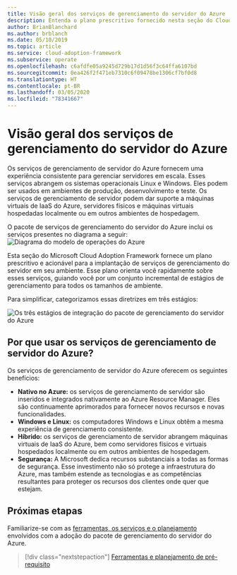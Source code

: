 ```yaml
---
title: Visão geral dos serviços de gerenciamento do servidor do Azure
description: Entenda o plano prescritivo fornecido nesta seção do Cloud Adoption Framework para o Azure para implantar serviços de gerenciamento de servidor em seu ambiente.
author: BrianBlanchard
ms.author: brblanch
ms.date: 05/10/2019
ms.topic: article
ms.service: cloud-adoption-framework
ms.subservice: operate
ms.openlocfilehash: c6afdfe05a9245d729b17d1d56f3c64ffa6107bd
ms.sourcegitcommit: 0ea426f2f471eb7310c6f09478be1306cf7bf0d8
ms.translationtype: HT
ms.contentlocale: pt-BR
ms.lasthandoff: 03/05/2020
ms.locfileid: "78341667"
---
```

# <a name="overview-of-azure-server-management-services"></a>Visão geral dos serviços de gerenciamento do servidor do Azure

Os serviços de gerenciamento de servidor do Azure fornecem uma experiência consistente para gerenciar servidores em escala. Esses serviços abrangem os sistemas operacionais Linux e Windows. Eles podem ser usados em ambientes de produção, desenvolvimento e teste. Os serviços de gerenciamento de servidor podem dar suporte a máquinas virtuais de IaaS do Azure, servidores físicos e máquinas virtuais hospedadas localmente ou em outros ambientes de hospedagem.

O pacote de serviços de gerenciamento do servidor do Azure inclui os serviços presentes no diagrama a seguir: ![Diagrama do modelo de operações do Azure](./media/operations-diagram.png)

Esta seção do Microsoft Cloud Adoption Framework fornece um plano prescritivo e acionável para a implantação de serviços de gerenciamento do servidor em seu ambiente. Esse plano orienta você rapidamente sobre esses serviços, guiando você por um conjunto incremental de estágios de gerenciamento para todos os tamanhos de ambiente.

Para simplificar, categorizamos essas diretrizes em três estágios:

![Os três estágios de integração do pacote de gerenciamento do servidor do Azure](./media/operations-stages.png)

<!-- markdownlint-disable MD026 -->

## <a name="why-use-azure-server-management-services"></a>Por que usar os serviços de gerenciamento de servidor do Azure?

Os serviços de gerenciamento de servidor do Azure oferecem os seguintes benefícios:

- **Nativo no Azure:** os serviços de gerenciamento de servidor são inseridos e integrados nativamente ao Azure Resource Manager. Eles são continuamente aprimorados para fornecer novos recursos e novas funcionalidades.
- **Windows e Linux:** os computadores Windows e Linux obtêm a mesma experiência de gerenciamento consistente.
- **Híbrido:** os serviços de gerenciamento de servidor abrangem máquinas virtuais de IaaS do Azure, bem como servidores físicos e virtuais hospedados localmente ou em outros ambientes de hospedagem.
- **Segurança:** A Microsoft dedica recursos substanciais a todas as formas de segurança. Esse investimento não só protege a infraestrutura do Azure, mas também estende as tecnologias e as competências resultantes para proteger os recursos dos clientes onde quer que estejam.

## <a name="next-steps"></a>Próximas etapas

Familiarize-se com as [ferramentas, os serviços e o planejamento](./prerequisites.md) envolvidos com a adoção do pacote de gerenciamento do servidor do Azure.

> [!div class="nextstepaction"]
> [Ferramentas e planejamento de pré-requisito](./prerequisites.md)
